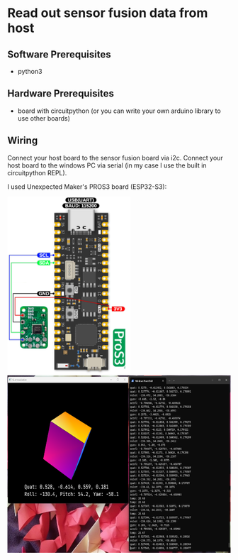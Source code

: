 # Read out sensor fusion data from host

## Software Prerequisites
- python3

## Hardware Prerequisites
- board with circuitpython (or you can write your own arduino library to use other boards)

## Wiring
Connect your host board to the sensor fusion board via i2c.
Connect your host board to the windows PC via serial (in my case I use the built in circuitpython REPL).

I used Unexpected Maker's PROS3 board (ESP32-S3):

<img src="../img/demo_wiring.png" alt="Demo wiring" width="278" height="400">
<img src="../img/demo.png" alt="Demo" width="672" height="400">